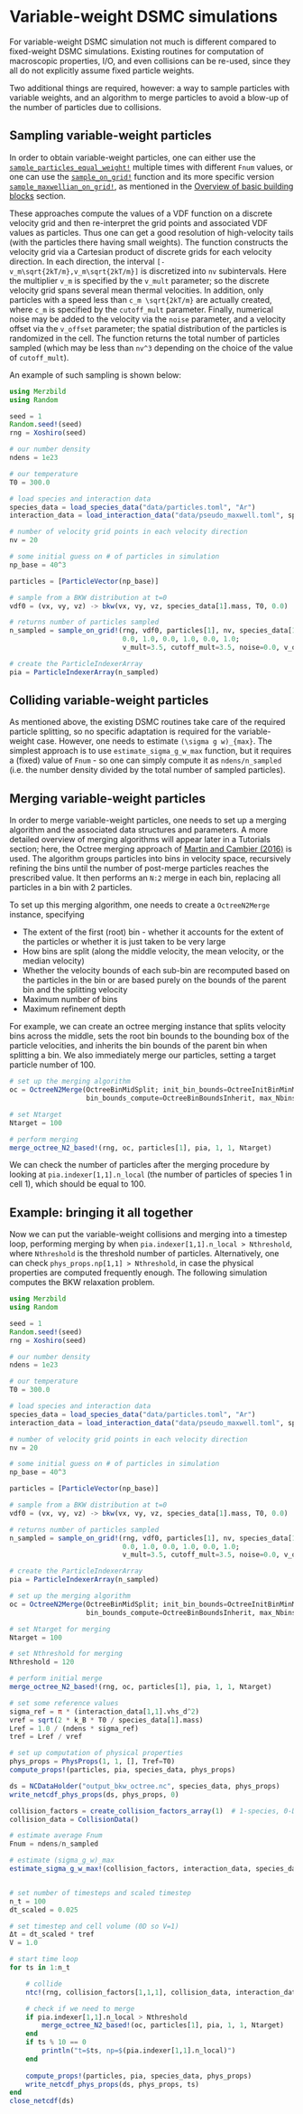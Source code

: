# Variable-weight DSMC simulations

For variable-weight DSMC simulation not much is different compared to fixed-weight DSMC simulations.
Existing routines for computation of macroscopic properties, I/O, and even collisions can be re-used, since
they all do not explicitly assume fixed particle weights.

Two additional things are required, however: a way to sample particles with variable weights, and
an algorithm to merge particles to avoid a blow-up of the number of particles due to collisions.

## Sampling variable-weight particles
In order to obtain variable-weight particles, one can either use the [`sample_particles_equal_weight!`](@ref)
multiple times with different `Fnum` values, or one can use the 
[`sample_on_grid!`](@ref) function and its more specific version [`sample_maxwellian_on_grid!`](@ref), as mentioned
in the [Overview of basic building blocks](@ref) section.

These approaches compute the values of a VDF function on a discrete velocity grid and then re-interpret the grid points
and associated VDF values as particles. Thus one can get a good resolution of high-velocity tails (with the particles there
having small weights). The function constructs the velocity grid via a Cartesian product of discrete grids for each velocity direction.
In each direction, the interval ``[-v_m\sqrt{2kT/m},v_m\sqrt{2kT/m}]`` is discretized into `nv` subintervals. Here
the multiplier ``v_m`` is specified by the `v_mult` parameter; so the discrete velocity grid spans several mean thermal velocities.
In addition, only particles with a speed less than ``c_m \sqrt{2kT/m}`` are actually created, where ``c_m`` is specified by
the `cutoff_mult` parameter. Finally, numerical noise may be added to the velocity via the `noise` parameter,
and a velocity offset via the `v_offset` parameter; the spatial distribution of the particles is randomized in the cell.
The function returns the total number of particles sampled (which may be less than `nv^3` depending on the choice of the value
of `cutoff_mult`).

An example of such sampling is shown below:
```julia
using Merzbild
using Random

seed = 1
Random.seed!(seed)
rng = Xoshiro(seed)

# our number density
ndens = 1e23 

# our temperature
T0 = 300.0  

# load species and interaction data
species_data = load_species_data("data/particles.toml", "Ar")
interaction_data = load_interaction_data("data/pseudo_maxwell.toml", species_data)

# number of velocity grid points in each velocity direction
nv = 20  

# some initial guess on # of particles in simulation
np_base = 40^3  

particles = [ParticleVector(np_base)]

# sample from a BKW distribution at t=0
vdf0 = (vx, vy, vz) -> bkw(vx, vy, vz, species_data[1].mass, T0, 0.0)

# returns number of particles sampled
n_sampled = sample_on_grid!(rng, vdf0, particles[1], nv, species_data[1].mass, T0, ndens,
                            0.0, 1.0, 0.0, 1.0, 0.0, 1.0;
                            v_mult=3.5, cutoff_mult=3.5, noise=0.0, v_offset=[0.0, 0.0, 0.0])

# create the ParticleIndexerArray
pia = ParticleIndexerArray(n_sampled)
```

## Colliding variable-weight particles
As mentioned above, the existing DSMC routines take care of the required particle splitting, so no specific adaptation is required
for the variable-weight case. However, one needs to estimate ``(\sigma g w)_{max}``. The simplest approach is to
use `estimate_sigma_g_w_max` function, but it requires a (fixed) value of `Fnum` - so one can simply compute it as
`ndens/n_sampled` (i.e. the number density divided by the total number of sampled particles).

## Merging variable-weight particles
In order to merge variable-weight particles, one needs to set up a merging algorithm and the associated
data structures and parameters. A more detailed overview of merging algorithms will appear later in a Tutorials
section; here, the Octree merging approach of [Martin and Cambier (2016)](https://doi.org/10.1016/j.jcp.2016.01.020)
is used. The algorithm groups particles into bins in velocity space, recursively refining the bins until
the number of post-merge particles reaches the prescribed value. It then performs an ``N:2`` merge in each bin,
replacing all particles in a bin with 2 particles.

To set up this merging algorithm, one needs to create a `OctreeN2Merge` instance, specifying
- The extent of the first (root) bin - whether it accounts for the extent of the particles or whether it is just taken to be very large
- How bins are split (along the middle velocity, the mean velocity, or the median velocity)
- Whether the velocity bounds of each sub-bin are recomputed based on the particles in the bin or are based purely on the bounds of the parent bin and the splitting velocity
- Maximum number of bins
- Maximum refinement depth

For example, we can create an octree merging instance that splits velocity bins across the middle,
sets the root bin bounds to the bounding box of the particle velocities, and inherits the bin bounds of the parent
bin when splitting a bin. We also immediately merge our particles, setting a target particle number of 100.

```julia
# set up the merging algorithm
oc = OctreeN2Merge(OctreeBinMidSplit; init_bin_bounds=OctreeInitBinMinMaxVel,
                   bin_bounds_compute=OctreeBinBoundsInherit, max_Nbins=6000)

# set Ntarget
Ntarget = 100

# perform merging
merge_octree_N2_based!(rng, oc, particles[1], pia, 1, 1, Ntarget)
```

We can check the number of particles after the merging procedure by looking at `pia.indexer[1,1].n_local` (the number of particles
of species 1 in cell 1), which should be equal to 100.

## Example: bringing it all together
Now we can put the variable-weight collisions and merging into a timestep loop, performing merging by when `pia.indexer[1,1].n_local > Nthreshold`,
where `Nthreshold` is the threshold number of particles. Alternatively, one can check `phys_props.np[1,1] > Nthreshold`, in case the physical
properties are computed frequently enough. The following simulation computes the BKW relaxation problem.
```julia
using Merzbild
using Random

seed = 1
Random.seed!(seed)
rng = Xoshiro(seed)

# our number density
ndens = 1e23 

# our temperature
T0 = 300.0  

# load species and interaction data
species_data = load_species_data("data/particles.toml", "Ar")
interaction_data = load_interaction_data("data/pseudo_maxwell.toml", species_data)

# number of velocity grid points in each velocity direction
nv = 20  

# some initial guess on # of particles in simulation
np_base = 40^3  

particles = [ParticleVector(np_base)]

# sample from a BKW distribution at t=0
vdf0 = (vx, vy, vz) -> bkw(vx, vy, vz, species_data[1].mass, T0, 0.0)

# returns number of particles sampled
n_sampled = sample_on_grid!(rng, vdf0, particles[1], nv, species_data[1].mass, T0, ndens,
                            0.0, 1.0, 0.0, 1.0, 0.0, 1.0;
                            v_mult=3.5, cutoff_mult=3.5, noise=0.0, v_offset=[0.0, 0.0, 0.0])

# create the ParticleIndexerArray
pia = ParticleIndexerArray(n_sampled)

# set up the merging algorithm
oc = OctreeN2Merge(OctreeBinMidSplit; init_bin_bounds=OctreeInitBinMinMaxVel,
                   bin_bounds_compute=OctreeBinBoundsInherit, max_Nbins=6000)

# set Ntarget for merging
Ntarget = 100

# set Nthreshold for merging
Nthreshold = 120

# perform initial merge
merge_octree_N2_based!(rng, oc, particles[1], pia, 1, 1, Ntarget)

# set some reference values
sigma_ref = π * (interaction_data[1,1].vhs_d^2)
vref = sqrt(2 * k_B * T0 / species_data[1].mass)
Lref = 1.0 / (ndens * sigma_ref)
tref = Lref / vref

# set up computation of physical properties
phys_props = PhysProps(1, 1, [], Tref=T0)
compute_props!(particles, pia, species_data, phys_props)

ds = NCDataHolder("output_bkw_octree.nc", species_data, phys_props)
write_netcdf_phys_props(ds, phys_props, 0)

collision_factors = create_collision_factors_array(1)  # 1-species, 0-D
collision_data = CollisionData()

# estimate average Fnum
Fnum = ndens/n_sampled

# estimate (sigma_g_w)_max
estimate_sigma_g_w_max!(collision_factors, interaction_data, species_data, [T0], Fnum)


# set number of timesteps and scaled timestep
n_t = 100
dt_scaled = 0.025

# set timestep and cell volume (0D so V=1)
Δt = dt_scaled * tref
V = 1.0

# start time loop
for ts in 1:n_t

    # collide
    ntc!(rng, collision_factors[1,1,1], collision_data, interaction_data, particles[1], pia, 1, 1, Δt, V)

    # check if we need to merge
    if pia.indexer[1,1].n_local > Nthreshold
        merge_octree_N2_based!(oc, particles[1], pia, 1, 1, Ntarget)
    end
    if ts % 10 == 0
        println("t=$ts, np=$(pia.indexer[1,1].n_local)")
    end
    
    compute_props!(particles, pia, species_data, phys_props)
    write_netcdf_phys_props(ds, phys_props, ts)
end
close_netcdf(ds)
```